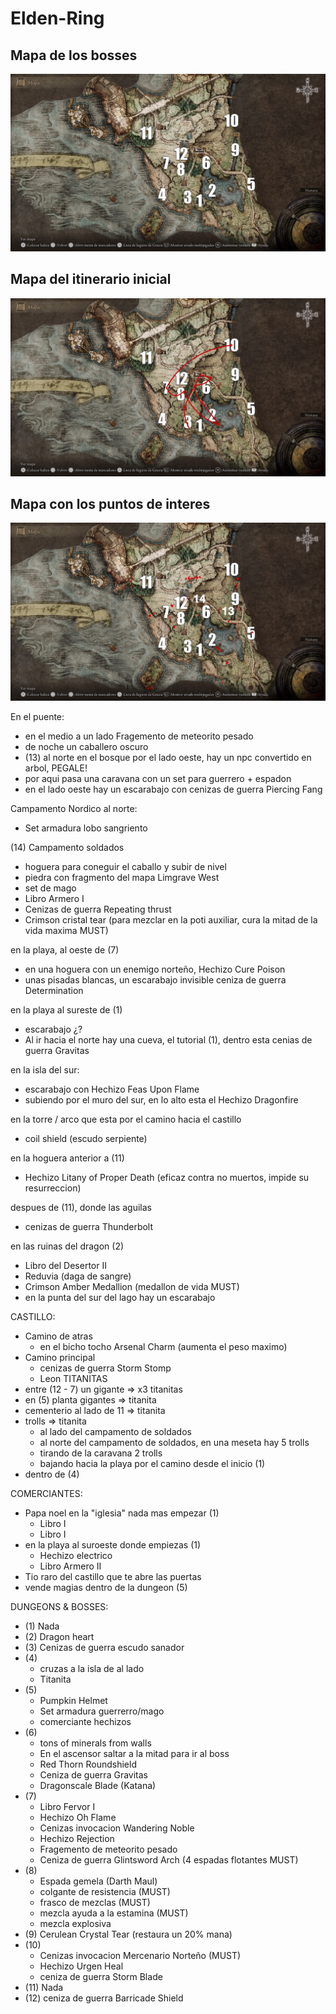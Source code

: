 # Elden-Ring

## Mapa de los bosses
![Mapa de los bosses](/img/elden_ring_beta_map.jpg)

## Mapa del itinerario inicial
![Mapa del itinerario inicial](img/itinerario_inicial.jpg)

## Mapa con los puntos de interes
![Mapa con los puntos de interes](img/mas_puntos_de_interes.jpg)

En el puente:
- en el medio a un lado Fragemento de meteorito pesado
- de noche un caballero oscuro
- (13) al norte en el bosque por el lado oeste, hay un npc convertido en arbol, PEGALE!
- por aqui pasa una caravana con un set para guerrero + espadon
- en el lado oeste hay un escarabajo con cenizas de guerra Piercing Fang

Campamento Nordico al norte:
- Set armadura lobo sangriento

(14) Campamento soldados
- hoguera para coneguir el caballo y subir de nivel
- piedra con fragmento del mapa Limgrave West
- set de mago
- Libro Armero I
- Cenizas de guerra Repeating thrust
- Crimson cristal tear (para mezclar en la poti auxiliar, cura la mitad de la vida maxima MUST)

en la playa, al oeste de (7) 
- en una hoguera con un enemigo norteño, Hechizo Cure Poison
- unas pisadas blancas, un escarabajo invisible ceniza de guerra Determination

en la playa al sureste de (1)
- escarabajo ¿?
- Al ir hacia el norte hay una cueva, el tutorial (1), dentro esta cenias de guerra Gravitas

en la isla del sur:
- escarabajo con Hechizo Feas Upon Flame
- subiendo por el muro del sur, en lo alto esta el Hechizo Dragonfire

en la torre / arco que esta por el camino hacia el castillo
- coil shield (escudo serpiente)

en la hoguera anterior a (11) 
- Hechizo Litany of Proper Death (eficaz contra no muertos, impide su resurreccion)

despues de (11), donde las aguilas
- cenizas de guerra Thunderbolt

en las ruinas del dragon (2)
- Libro del Desertor II
- Reduvia (daga de sangre)
- Crimson Amber Medallion (medallon de vida MUST)
- en la punta del sur del lago hay un escarabajo

CASTILLO:
- Camino de atras
    - en el bicho tocho Arsenal Charm (aumenta el peso maximo)
- Camino principal
    - cenizas de guerra Storm Stomp
    - Leon
TITANITAS
- entre (12 - 7) un gigante => x3 titanitas
- en (5) planta gigantes => titanita
- cementerio al lado de 11 => titanita
- trolls => titanita
    - al lado del campamento de soldados
    - al norte del campamento de soldados, en una meseta hay 5 trolls
    - tirando de la caravana 2 trolls
    - bajando hacia la playa por el camino desde el inicio (1)
- dentro de (4)

COMERCIANTES:
- Papa noel en la "iglesia" nada mas empezar (1)
    - Libro  I
    - Libro  I
- en la playa al suroeste donde empiezas (1)
    - Hechizo electrico
    - Libro Armero II
- Tio raro del castillo que te abre las puertas
- vende magias dentro de la dungeon (5)

DUNGEONS & BOSSES:
- (1) Nada
- (2) Dragon heart
- (3) Cenizas de guerra escudo sanador
- (4)
    - cruzas a la isla de al lado
    - Titanita
- (5)
    - Pumpkin Helmet
    - Set armadura guerrerro/mago
    - comerciante hechizos
- (6)
    - tons of minerals from walls
    - En el ascensor saltar a la mitad para ir al boss
    - Red Thorn Roundshield
    - Ceniza de guerra Gravitas
    - Dragonscale Blade (Katana) 
- (7) 
    - Libro Fervor I
    - Hechizo Oh Flame
    - Cenizas invocacion Wandering Noble
    - Hechizo Rejection
    - Fragemento de meteorito pesado
    - Ceniza de guerra Glintsword Arch (4 espadas flotantes MUST)
- (8) 
    - Espada gemela (Darth Maul)
    - colgante de resistencia (MUST)
    - frasco de mezclas (MUST)
    - mezcla ayuda a la estamina (MUST)
    - mezcla explosiva
- (9) Cerulean Crystal Tear (restaura un 20% mana)
- (10) 
    - Cenizas invocacion Mercenario Norteño (MUST)
    - Hechizo Urgen Heal
    - ceniza de guerra Storm Blade
- (11) Nada
- (12) ceniza de guerra Barricade Shield

